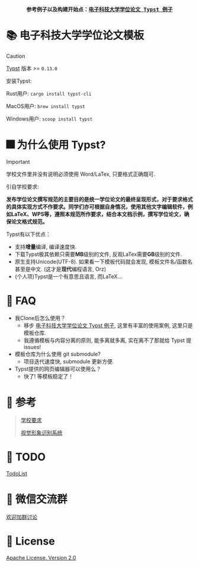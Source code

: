 <div align="center">
<strong>
<samp>

参考例子以及构建开始点：[电子科技大学学位论文 Typst 例子](https://github.com/qujihan/uestc-typst-thesis-example)

</samp>
</strong>
</div>


# 📚 电子科技大学学位论文模板
> [!CAUTION]
> [Typst](https://typst.app/home/) 版本 >= `0.13.0`
> 
> 安装Typst:
> 
> Rust用户: `cargo install typst-cli`
> 
> MacOS用户: `brew install typst`
> 
> Windows用户: `scoop install typst`

# 🎆 为什么使用 Typst?
> [!IMPORTANT]  
> 学校文件里并没有说明必须使用 Word/LaTex, 只要格式正确既可.
> 
> 引自学校要求:
> 
> **发布学位论文撰写规范的主要目的是统一学位论文的最终呈现形式，对于要求格式的具体实现方式不作要求。同学们亦可根据自身情况，使用其他文字编辑软件，例如LaTeX、WPS等，遵照本规范所作要求，结合本文档示例，撰写学位论文，确保论文格式规范。**

Typst有以下优点：
- 支持**增量**编译, 编译速度快.
- 下载Typst极其依赖只需要**MB**级别的文件, 反观LaTex需要**GB**级别的文件.
- 原生支持Unicode(UTF-8). 如果看一下模板代码就会发现, 模板文件名/函数名 甚至是中文. (这才是**现代**编程语言, Orz)
- (个人项)Typst是一个有意思且语言, 而LaTeX...

# 🙋 FAQ
- 我Clone后怎么使用？
    - 移步 [电子科技大学学位论文 Typst 例子](https://github.com/qujihan/uestc-typst-thesis-example), 这里有丰富的使用案例, 这里只是模板仓库. 
    - 我遵循模板与内容分离的原则, 能多离就多离, 实在离不了那就给 Typst 提 issues!
- 模板仓库为什么使用 git submodule?
    - 项目迭代速度快, submodule 更新方便.
- Typst提供的网页编辑器可以使用么？
    - 快了! 等模板稳定了！

# 🔗 参考
> [学校要求](https://gr.uestc.edu.cn/xiazai/114/3917)
> 
> [视觉形象识别系统](https://vi.uestc.edu.cn/)

# 🎯 TODO
[TodoList](https://github.com/qujihan/uestc-thesis-typst-template/issues/2)

# 💬 微信交流群
[欢迎加群讨论](https://github.com/qujihan/uestc-thesis-typst-template/issues/1)

# 📜 License
[Apache License, Version 2.0](https://www.apache.org/licenses/LICENSE-2.0)